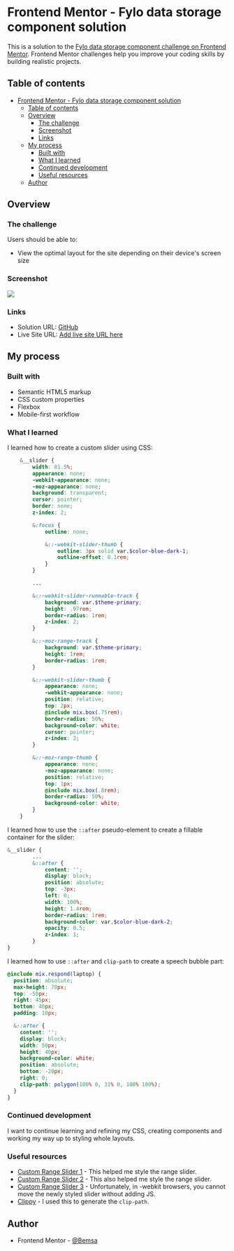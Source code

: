 # Frontend Mentor - Fylo data storage component solution

This is a solution to the [Fylo data storage component challenge on Frontend Mentor](https://www.frontendmentor.io/challenges/fylo-data-storage-component-1dZPRbV5n). Frontend Mentor challenges help you improve your coding skills by building realistic projects. 

## Table of contents

- [Frontend Mentor - Fylo data storage component solution](#frontend-mentor---fylo-data-storage-component-solution)
  - [Table of contents](#table-of-contents)
  - [Overview](#overview)
    - [The challenge](#the-challenge)
    - [Screenshot](#screenshot)
    - [Links](#links)
  - [My process](#my-process)
    - [Built with](#built-with)
    - [What I learned](#what-i-learned)
    - [Continued development](#continued-development)
    - [Useful resources](#useful-resources)
  - [Author](#author)

## Overview

### The challenge

Users should be able to:

- View the optimal layout for the site depending on their device's screen size

### Screenshot

![](./ss.png)

### Links

- Solution URL: [GitHub](https://github.com/BelumS/frontend-mentor-challenges/tree/main/css-projects/fylo-data-storage)
- Live Site URL: [Add live site URL here](https://your-live-site-url.com)

## My process

### Built with

- Semantic HTML5 markup
- CSS custom properties
- Flexbox
- Mobile-first workflow

### What I learned

I learned how to create a custom slider using CSS:
```scss
    &__slider {
        width: 81.5%;
        appearance: none;
        -webkit-appearance: none;
        -moz-appearance: none;
        background: transparent;
        cursor: pointer;
        border: none;
        z-index: 2;

        &:focus {
            outline: none;

            &::-webkit-slider-thumb {
                outline: 3px solid var.$color-blue-dark-1;
                outline-offset: 0.1rem;
            }
        }

        ...

        &::-webkit-slider-runnable-track {
            background: var.$theme-primary;
            height: .97rem;
            border-radius: 1rem;
            z-index: 2;
        }

        &::-moz-range-track {
            background: var.$theme-primary;
            height: 1rem;
            border-radius: 1rem;
        }

        &::-webkit-slider-thumb {
            appearance: none;
            -webkit-appearance: none;
            position: relative;
            top: 2px;
            @include mix.box(.75rem);
            border-radius: 50%;
            background-color: white;
            cursor: pointer;
            z-index: 2;
        }

        &::-moz-range-thumb {
            appearance: none;
            -moz-appearance: none;
            position: relative;
            top: 1px;
            @include mix.box(.8rem);
            border-radius: 50%;
            background-color: white;
        }
    }
```

I learned how to use the `::after` pseudo-element to create a fillable container for the slider:
```scss
&__slider {
        ...
        &::after {
            content: '';
            display: block;
            position: absolute;
            top: -3px;
            left: 0;
            width: 100%;
            height: 1.4rem;
            border-radius: 1rem;
            background-color: var.$color-blue-dark-2;
            opacity: 0.5;
            z-index: 1;
        }
}
```

I learned how to use `::after` and `clip-path` to create a speech bubble part:
```scss
@include mix.respond(laptop) {
  position: absolute;
  max-height: 70px;
  top: -50px;
  right: 45px;
  bottom: 40px;
  padding: 10px;

  &::after {
    content: '';
    display: block;
    width: 50px;
    height: 40px;
    background-color: white;
    position: absolute;
    bottom: -20px;
    right: 0;
    clip-path: polygon(100% 0, 31% 0, 100% 100%);
  }
}
```

### Continued development

I want to continue learning and refining my CSS, creating components and working my way up to styling whole layouts.

### Useful resources

- [Custom Range Slider 1](https://www.smashingmagazine.com/2021/12/create-custom-range-input-consistent-browsers/) - This helped me style the range slider.
- [Custom Range Slider 2](https://css-tricks.com/styling-cross-browser-compatible-range-inputs-css/) - This also helped me style the range slider.
- [Custom Range Slider 3](https://www.quirksmode.org/blog/archives/2015/11/styling_and_scr.html) - Unfortunately, in -webkit browsers, you cannot move the newly styled slider without adding JS.
- [Clippy](https://bennettfeely.com/clippy/) - I used this to generate the `clip-path`.


## Author

- Frontend Mentor - [@Bemsa](https://www.frontendmentor.io/profile/bemsa)
